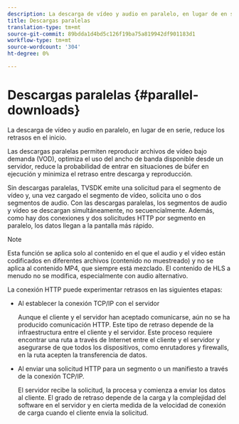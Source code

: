 ```yaml
---
description: La descarga de vídeo y audio en paralelo, en lugar de en serie, reduce los retrasos en el inicio.
title: Descargas paralelas
translation-type: tm+mt
source-git-commit: 89bdda1d4bd5c126f19ba75a819942df901183d1
workflow-type: tm+mt
source-wordcount: '304'
ht-degree: 0%

---
```



# Descargas paralelas {#parallel-downloads}

La descarga de vídeo y audio en paralelo, en lugar de en serie, reduce los retrasos en el inicio.

Las descargas paralelas permiten reproducir archivos de vídeo bajo demanda (VOD), optimiza el uso del ancho de banda disponible desde un servidor, reduce la probabilidad de entrar en situaciones de búfer en ejecución y minimiza el retraso entre descarga y reproducción.

<!-- 

Removed as part of "no DASH use cases" for 2.5.1, May 31st, 2017 release.
<p>Parallel downloads allows DASH video-on-demand (VOD) files to be played, optimizes the available bandwidth usage from a server, lowers the probability of getting into buffer under-run situations, and minimizes the delay between download and playback. </p>

 -->

Sin descargas paralelas, TVSDK emite una solicitud para el segmento de vídeo y, una vez cargado el segmento de vídeo, solicita uno o dos segmentos de audio. Con las descargas paralelas, los segmentos de audio y vídeo se descargan simultáneamente, no secuencialmente. Además, como hay dos conexiones y dos solicitudes HTTP por segmento en paralelo, los datos llegan a la pantalla más rápido.

>[!NOTE]
>
>Esta función se aplica solo al contenido en el que el audio y el vídeo están codificados en diferentes archivos (contenido no muestreado) y no se aplica al contenido MP4, que siempre está mezclado. El contenido de HLS a menudo no se modifica, especialmente con audio alternativo.

<!-- 

See comment above (DASH use case removed).
  This feature applies only to content where the audio and video are encoded into different files (unmuxed content) and does not apply to MP4 content, which is always muxed. Most DASH content is unmuxed, and HLS content is often unmuxed, especially with alternate audio. 
-->

La conexión HTTP puede experimentar retrasos en las siguientes etapas:

* Al establecer la conexión TCP/IP con el servidor

   Aunque el cliente y el servidor han aceptado comunicarse, aún no se ha producido comunicación HTTP. Este tipo de retraso depende de la infraestructura entre el cliente y el servidor. Este proceso requiere encontrar una ruta a través de Internet entre el cliente y el servidor y asegurarse de que todos los dispositivos, como enrutadores y firewalls, en la ruta acepten la transferencia de datos.
* Al enviar una solicitud HTTP para un segmento o un manifiesto a través de la conexión TCP/IP.

   El servidor recibe la solicitud, la procesa y comienza a enviar los datos al cliente. El grado de retraso depende de la carga y la complejidad del software en el servidor y en cierta medida de la velocidad de conexión de carga cuando el cliente envía la solicitud.

